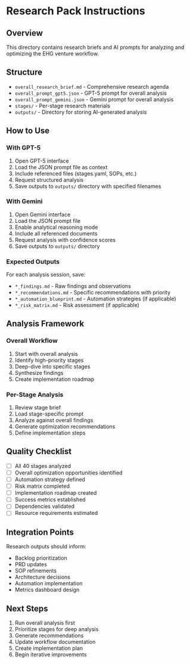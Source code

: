 # Research Pack Instructions

## Overview
This directory contains research briefs and AI prompts for analyzing and optimizing the EHG venture workflow.

## Structure
- `overall_research_brief.md` - Comprehensive research agenda
- `overall_prompt_gpt5.json` - GPT-5 prompt for overall analysis
- `overall_prompt_gemini.json` - Gemini prompt for overall analysis
- `stages/` - Per-stage research materials
- `outputs/` - Directory for storing AI-generated analysis

## How to Use

### With GPT-5
1. Open GPT-5 interface
2. Load the JSON prompt file as context
3. Include referenced files (stages.yaml, SOPs, etc.)
4. Request structured analysis
5. Save outputs to `outputs/` directory with specified filenames

### With Gemini
1. Open Gemini interface
2. Load the JSON prompt file
3. Enable analytical reasoning mode
4. Include all referenced documents
5. Request analysis with confidence scores
6. Save outputs to `outputs/` directory

### Expected Outputs
For each analysis session, save:
- `*_findings.md` - Raw findings and observations
- `*_recommendations.md` - Specific recommendations with priority
- `*_automation_blueprint.md` - Automation strategies (if applicable)
- `*_risk_matrix.md` - Risk assessment (if applicable)

## Analysis Framework

### Overall Workflow
1. Start with overall analysis
2. Identify high-priority stages
3. Deep-dive into specific stages
4. Synthesize findings
5. Create implementation roadmap

### Per-Stage Analysis
1. Review stage brief
2. Load stage-specific prompt
3. Analyze against overall findings
4. Generate optimization recommendations
5. Define implementation steps

## Quality Checklist
- [ ] All 40 stages analyzed
- [ ] Overall optimization opportunities identified
- [ ] Automation strategy defined
- [ ] Risk matrix completed
- [ ] Implementation roadmap created
- [ ] Success metrics established
- [ ] Dependencies validated
- [ ] Resource requirements estimated

## Integration Points
Research outputs should inform:
- Backlog prioritization
- PRD updates
- SOP refinements
- Architecture decisions
- Automation implementation
- Metrics dashboard design

## Next Steps
1. Run overall analysis first
2. Prioritize stages for deep analysis
3. Generate recommendations
4. Update workflow documentation
5. Create implementation plan
6. Begin iterative improvements
